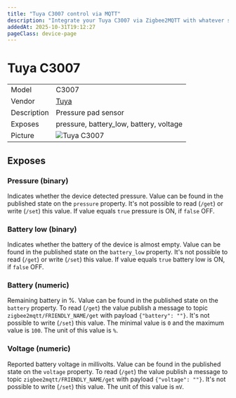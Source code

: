 ```yaml
---
title: "Tuya C3007 control via MQTT"
description: "Integrate your Tuya C3007 via Zigbee2MQTT with whatever smart home infrastructure you are using without the vendor's bridge or gateway."
addedAt: 2025-10-31T19:12:27
pageClass: device-page
---
```


<!-- !!!! -->
<!-- ATTENTION: This file is auto-generated through docgen! -->
<!-- You can only edit the "Notes"-Section between the two comment lines "Notes BEGIN" and "Notes END". -->
<!-- Do not use h1 or h2 heading within "## Notes"-Section. -->
<!-- !!!! -->

# Tuya C3007

|     |     |
|-----|-----|
| Model | C3007  |
| Vendor  | [Tuya](/supported-devices/#v=Tuya)  |
| Description | Pressure pad sensor |
| Exposes | pressure, battery_low, battery, voltage |
| Picture | ![Tuya C3007](https://www.zigbee2mqtt.io/images/devices/C3007.png) |


<!-- Notes BEGIN: You can edit here. Add "## Notes" headline if not already present. -->


<!-- Notes END: Do not edit below this line -->




## Exposes

### Pressure (binary)
Indicates whether the device detected pressure.
Value can be found in the published state on the `pressure` property.
It's not possible to read (`/get`) or write (`/set`) this value.
If value equals `true` pressure is ON, if `false` OFF.

### Battery low (binary)
Indicates whether the battery of the device is almost empty.
Value can be found in the published state on the `battery_low` property.
It's not possible to read (`/get`) or write (`/set`) this value.
If value equals `true` battery low is ON, if `false` OFF.

### Battery (numeric)
Remaining battery in %.
Value can be found in the published state on the `battery` property.
To read (`/get`) the value publish a message to topic `zigbee2mqtt/FRIENDLY_NAME/get` with payload `{"battery": ""}`.
It's not possible to write (`/set`) this value.
The minimal value is `0` and the maximum value is `100`.
The unit of this value is `%`.

### Voltage (numeric)
Reported battery voltage in millivolts.
Value can be found in the published state on the `voltage` property.
To read (`/get`) the value publish a message to topic `zigbee2mqtt/FRIENDLY_NAME/get` with payload `{"voltage": ""}`.
It's not possible to write (`/set`) this value.
The unit of this value is `mV`.

